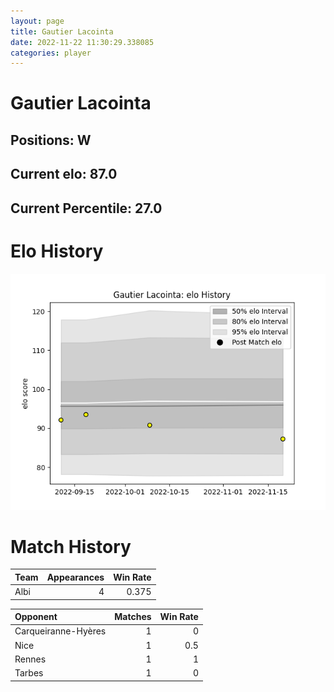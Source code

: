```yaml
---  
layout: page  
title: Gautier Lacointa  
date: 2022-11-22 11:30:29.338085  
categories: player  
---
```

# Gautier Lacointa

## Positions: W

## Current elo: 87.0

## Current Percentile: 27.0

# Elo History


![elo history](history_GautierLacointa.png)
# Match History


| Team   |   Appearances |   Win Rate |
|:-------|--------------:|-----------:|
| Albi   |             4 |      0.375 |

| Opponent            |   Matches |   Win Rate |
|:--------------------|----------:|-----------:|
| Carqueiranne-Hyères |         1 |        0   |
| Nice                |         1 |        0.5 |
| Rennes              |         1 |        1   |
| Tarbes              |         1 |        0   |